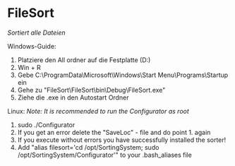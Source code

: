 # FileSort
*Sortiert alle Dateien*

Windows-Guide:

1. Platziere den All ordner auf die Festplatte (D:)
2. Win + R 
3. Gebe C:\ProgramData\Microsoft\Windows\Start Menu\Programs\Startup ein
4. Gehe zu "FileSort\FileSort\bin\Debug\FileSort.exe"
5. Ziehe die .exe in den Autostart Ordner

Linux:
*Note: It is recommended to run the Configurator as root*
1. sudo ./Configurator
2. If you get an error delete the "SaveLoc" - file and do point 1. again
3. If you execute without errors you have successfully installed the sorter!
4. Add "alias filesort='cd /opt/SortingSystem; sudo /opt/SortingSystem/Configurator'" to your .bash_aliases file



